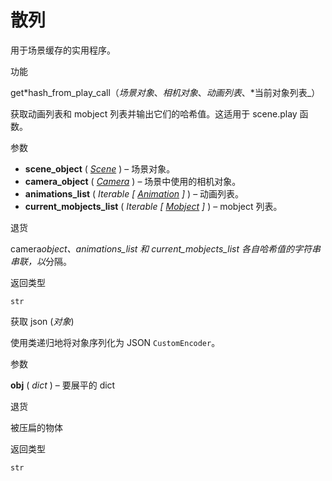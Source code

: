 # 散列

用于场景缓存的实用程序。

功能

get*hash_from_play_call（*场景对象*、*相机对象*、*动画列表*、\*当前对象列表\_）

获取动画列表和 mobject 列表并输出它们的哈希值。这适用于 scene.play 函数。

参数

- **scene_object** ( [_Scene_]() ) – 场景对象。
- **camera_object** ( [_Camera_]() ) – 场景中使用的相机对象。
- **animations_list** ( _Iterable_ _\[_ [_Animation_]() _\]_ ) – 动画列表。
- **current_mobjects_list** ( _Iterable_ _\[_ [_Mobject_]() _\]_ ) – mobject 列表。

退货

camera*object、animations_list 和 current_mobjects_list 各自哈希值的字符串串联，以*分隔。

返回类型

`str`

获取 json (_对象_)

使用类递归地将对象序列化为 JSON `CustomEncoder`。

参数

**obj** ( _dict_ ) – 要展平的 dict

退货

被压扁的物体

返回类型

`str`
